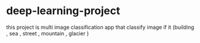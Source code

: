 # deep-learning-project
this project is multi image classification app that classify image if it (building , sea , street , mountain , glacier )
